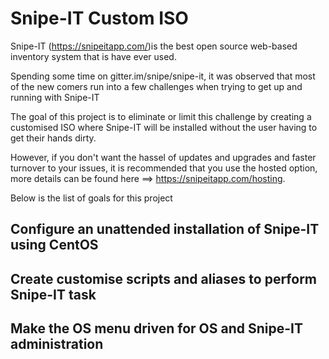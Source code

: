 # Snipe-IT Custom ISO

Snipe-IT (https://snipeitapp.com/)is the best open source web-based inventory system that is have ever used. 

Spending some time on gitter.im/snipe/snipe-it, it was observed that most of the new comers run into a few challenges when trying to get up and running with Snipe-IT

The goal of this project is to eliminate or limit this challenge by creating a customised ISO where Snipe-IT will be installed without the user having to get their hands dirty.

However, if you don't want the hassel of updates and upgrades and faster turnover to your issues, it is recommended that you use the hosted option, more details can be found here ==> https://snipeitapp.com/hosting.

Below is the list of goals for this project

## Configure an unattended installation of Snipe-IT using CentOS
## Create customise scripts and aliases to perform Snipe-IT task
## Make the OS menu driven for OS and Snipe-IT administration



